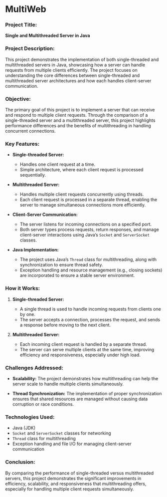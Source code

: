 # MultiWeb
### **Project Title:**  
**Single and Multithreaded Server in Java**

### **Project Description:**

This project demonstrates the implementation of both single-threaded and multithreaded servers in Java, showcasing how a server can handle requests from multiple clients efficiently. The project focuses on understanding the core differences between single-threaded and multithreaded server architectures and how each handles client-server communication.

### **Objective:**
The primary goal of this project is to implement a server that can receive and respond to multiple client requests. Through the comparison of a single-threaded server and a multithreaded server, this project highlights performance differences and the benefits of multithreading in handling concurrent connections.

### **Key Features:**
- **Single-threaded Server:**
  - Handles one client request at a time.
  - Simple architecture, where each client request is processed sequentially.
  
- **Multithreaded Server:**
  - Handles multiple client requests concurrently using threads.
  - Each client request is processed in a separate thread, enabling the server to manage simultaneous connections more efficiently.
  
- **Client-Server Communication:**
  - The server listens for incoming connections on a specified port.
  - Both server types process requests, return responses, and manage client-server interactions using Java’s `Socket` and `ServerSocket` classes.
  
- **Java Implementation:**
  - The project uses Java’s `Thread` class for multithreading, along with synchronization to ensure thread safety.
  - Exception handling and resource management (e.g., closing sockets) are incorporated to ensure a stable server environment.

### **How it Works:**
1. **Single-threaded Server:**
   - A single thread is used to handle incoming requests from clients one by one.
   - The server accepts a connection, processes the request, and sends a response before moving to the next client.

2. **Multithreaded Server:**
   - Each incoming client request is handled by a separate thread.
   - The server can serve multiple clients at the same time, improving efficiency and responsiveness, especially under high load.

### **Challenges Addressed:**
- **Scalability:**
  The project demonstrates how multithreading can help the server scale to handle multiple clients simultaneously.
  
- **Thread Synchronization:**
  The implementation of proper synchronization ensures that shared resources are managed without causing data corruption or race conditions.

### **Technologies Used:**
- Java (JDK)
- `Socket` and `ServerSocket` classes for networking
- `Thread` class for multithreading
- Exception handling and file I/O for managing client-server communication

### **Conclusion:**
By comparing the performance of single-threaded versus multithreaded servers, this project demonstrates the significant improvements in efficiency, scalability, and responsiveness that multithreading offers, especially for handling multiple client requests simultaneously.

